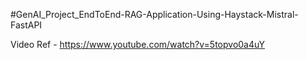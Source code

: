 #GenAI_Project_EndToEnd-RAG-Application-Using-Haystack-Mistral-FastAPI

Video Ref - https://www.youtube.com/watch?v=5topvo0a4uY

